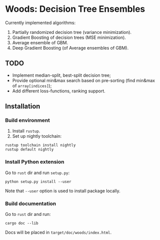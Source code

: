 # Woods: Decision Tree Ensembles

Currently implemented algorithms:
1. Partially randomized decision tree (variance minimization).
2. Gradient Boosting of decision trees (MSE minimization).
3. Average ensemble of GBM.
4. Deep Gradient Boosting (of Average ensembles of GBM).

## TODO
* Implement median-split, best-split decision tree;
* Provide optional min&max search based on pre-sorting (find min&max of `array[indices]`);
* Add different loss-functions, ranking support.

## Installation

### Build environment
1. Install `rustup`.
2. Set up nightly toolchain:
```
rustup toolchain install nightly
rustup default nightly
```
### Install Python extension
Go to `rust` dir and run `setup.py`:
```
python setup.py install --user
```

Note that `--user` option is used to install package locally.

### Build documentation
Go to `rust` dir and run:
```
cargo doc --lib
```

Docs will be placed in `target/doc/woods/index.html`.

